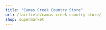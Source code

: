 ```yaml
---
title: "Camas Creek Country Store"
url: /fairfield/camas-creek-country-store/
shop: supermarket
---
```

